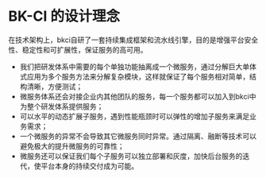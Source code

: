 # BK-CI 的设计理念

在技术架构上，bkci自研了一套持续集成框架和流水线引擎，目的是增强平台安全性、稳定性和可扩展性，保证服务的高可用。
- 我们把研发体系中需要的每个单独功能抽离成一个微服务，通过分解巨大单体式应用为多个服务方法来分解复杂模块，这样就保证了每个服务相对简单，结构清晰，方便测试；
- 微服务体系还会对接企业内其他团队的服务，每一个服务都可以加入到bkci中为整个研发体系提供服务；
- 可以水平的动态扩展子服务，遇到性能瓶颈时可以弹性的增加子服务来满足业务需求；
- 一个微服务的异常不会导致其它微服务同时异常。通过隔离、融断等技术可以避免极大的提升微服务的可靠性；
- 微服务还可以保证我们每个子服务可以独立部署和灰度，加快后台服务的迭代，使平台本身的持续交付成为可能。